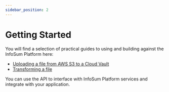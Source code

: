 ```yaml
---
sidebar_position: 2
---
```


# Getting Started

You will find a selection of practical guides to using and building against the InfoSum Platform here:

- [Uploading a file from AWS S3 to a Cloud Vault](./uploading-a-file-from-aws-s3-to-a-cloudvault)
- [Transforming a file](./transforming-a-file)

You can use the API to interface with InfoSum Platform services and integrate with your application.

